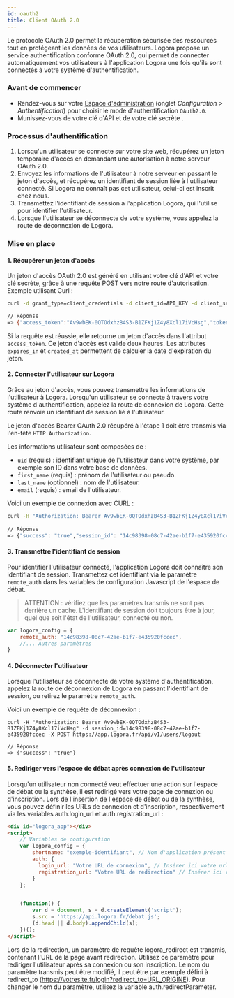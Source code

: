 ```yaml
---
id: oauth2
title: Client OAuth 2.0
---
```


Le protocole OAuth 2.0 permet la récupération sécurisée des ressources tout en protégeant les données de vos utilisateurs. Logora propose un service authentification conforme OAuth 2.0, qui permet de connecter automatiquement vos utilisateurs à l'application Logora une fois qu'ils sont connectés à votre système d'authentification.


### Avant de commencer

- Rendez-vous sur votre [Espace d'administration](https://admin.logora.fr) (onglet *Configuration > Authentification*) pour choisir le mode d'authentification `OAuth2.0`.
- Munissez-vous de votre clé d'API et de votre clé secrète .

### Processus d'authentification

1. Lorsqu'un utilisateur se connecte sur votre site web, récupérez un jeton temporaire d'accès en demandant une autorisation à notre serveur OAuth 2.0.
2. Envoyez les informations de l'utilisateur à notre serveur en passant le jeton d'accès, et récupérez un identifiant de session liée à l'utilisateur connecté. Si Logora ne connaît pas cet utilisateur, celui-ci est inscrit chez nous.
3. Transmettez l'identifiant de session à l'application Logora, qui l'utilise pour identifier l'utilisateur.
4. Lorsque l'utilisateur se déconnecte de votre système, vous appelez la route de déconnexion de Logora.

### Mise en place

#### 1. Récupérer un jeton d'accès


Un jeton d'accès OAuth 2.0 est généré en utilisant votre clé d'API et votre clé secrète, grâce à une requête POST vers notre route d'autorisation. Exemple utilisant Curl :

```bash
curl -d grant_type=client_credentials -d client_id=API_KEY -d client_secret=API_SECRET -d scope=authentication https://app.logora.fr/oauth/token

// Réponse  
=> {"access_token":"Av9wbEK-0QTOdxhzB4S3-B1ZFKj1Z4y8Xcl17iVcHsg","token_type":"Bearer","expires_in":7200,"created_at":1579688184}
```

Si la requête est réussie, elle retourne un jeton d'accès dans l'attribut `access_token`. Ce jeton d'accès est valide deux heures. Les attributes `expires_in` et `created_at` permettent de calculer la date d'expiration du jeton.


#### 2. Connecter l'utilisateur sur Logora


Grâce au jeton d'accès, vous pouvez transmettre les informations de l'utilisateur à Logora. Lorsqu'un utilisateur se connecte à travers votre système d'authentification, appelez la route de connexion de Logora. Cette route renvoie un identifiant de session lié à l'utilisateur.

Le jeton d'accès Bearer OAuth 2.0 récupéré à l'étape 1 doit être transmis via l'en-tête `HTTP Authorization`.

Les informations utilisateur sont composées de :  
- `uid` (requis) : identifiant unique de l'utilisateur dans votre système, par exemple son ID dans votre base de données.  
- `first_name` (requis) : prénom de l'utilisateur ou pseudo.  
- `last_name` (optionnel) : nom de l'utilisateur.  
- `email` (requis) : email de l'utilisateur.

Voici un exemple de connexion avec CURL :

```bash
curl -H "Authorization: Bearer Av9wbEK-0QTOdxhzB4S3-B1ZFKj1Z4y8Xcl17iVcHsg" -d uid=12 -d first_name=Jean -d last_name=Dupont -d email=jean.dupont@exemple.com -X POST https://app.logora.fr/api/v1/users/login
 
// Réponse
=> {"success": "true","session_id": "14c98398-08c7-42ae-b1f7-e435920fccec"}
```

#### 3. Transmettre l'identifiant de session

Pour identifier l'utilisateur connecté, l'application Logora doit connaître son identifiant de session. Transmettez cet identifiant via le paramètre `remote_auth` dans les variables de configuration Javascript de l'espace de débat.

> ATTENTION : vérifiez que les paramètres transmis ne sont pas derrière un cache. L'identifiant de session doit toujours être à jour, quel que soit l'état de l'utilisateur, connecté ou non.

```javascript
var logora_config = {
    remote_auth: "14c98398-08c7-42ae-b1f7-e435920fccec",
    //... Autres paramètres
}
```

#### 4. Déconnecter l'utilisateur

Lorsque l'utilisateur se déconnecte de votre système d'authentification, appelez la route de déconnexion de Logora en passant l'identifiant de session, ou retirez le paramètre `remote_auth`.

Voici un exemple de requête de déconnexion :

```
curl -H "Authorization: Bearer Av9wbEK-0QTOdxhzB4S3-B1ZFKj1Z4y8Xcl17iVcHsg" -d session_id=14c98398-08c7-42ae-b1f7-e435920fccec -X POST https://app.logora.fr/api/v1/users/logout 

// Réponse
=> {"success": "true"}
```

#### 5. Rediriger vers l'espace de débat après connexion de l'utilisateur

Lorsqu'un utilisateur non connecté veut effectuer une action sur l'espace de débat ou la synthèse, il est redirigé vers votre page de connexion ou d'inscription. Lors de l'insertion de l'espace de débat ou de la synthèse, vous pouvez définir les URLs de connexion et d'inscription, respectivement via les variables auth.login_url et auth.registration_url :

```html
<div id="logora_app"></div>
<script>
    // Variables de configuration
    var logora_config = {
        shortname: "exemple-identifiant", // Nom d'application présent dans votre espace d'administration
        auth: {
          login_url: "Votre URL de connexion", // Insérer ici votre url de connexion
          registration_url: "Votre URL de redirection" // Insérer ici votre url d'inscription
        }
    };


    (function() {
        var d = document, s = d.createElement('script');
        s.src = 'https://api.logora.fr/debat.js';
        (d.head || d.body).appendChild(s);
    })();
</script>
```

Lors de la redirection, un paramètre de requête logora_redirect est transmis, contenant l'URL de la page avant redirection. Utilisez ce paramètre pour rediriger l'utilisateur après sa connexion ou son inscription. Le nom du paramètre transmis peut être modifié, il peut être par exemple défini à redirect_to (https://votresite.fr/login?redirect_to=URL_ORIGINE). Pour changer le nom du paramètre, utilisez la variable auth.redirectParameter.
